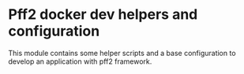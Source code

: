 Pff2 docker dev helpers and configuration
================================

This module contains some helper scripts and a base configuration to develop an application with pff2 framework.
